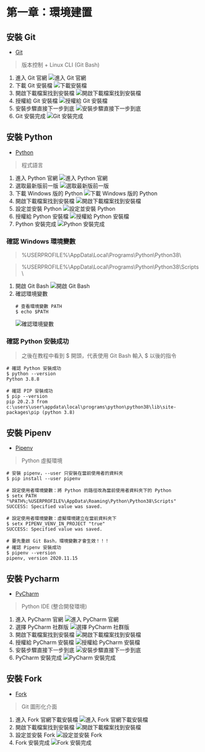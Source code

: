 # 第一章：環境建置

## 安裝 Git

- [Git](https://git-scm.com/)

> 版本控制 + Linux CLI (Git Bash)

1. 進入 Git 官網
   ![進入 Git 官網](../images/CH1/1_1_1_進入Git官網.jpg)
2. 下載 Git 安裝檔
   ![下載安裝檔](../images/CH1/1_1_2_下載Git安裝檔.jpg)
3. 開啟下載檔案找到安裝檔
   ![開啟下載檔案找到安裝檔](../images/CH1/1_1_3_開啟下載檔案找到安裝檔.jpg)
4. 授權給 Git 安裝檔
   ![授權給 Git 安裝檔](../images/CH1/1_1_4_授權給Git安裝檔.jpg)
5. 安裝步驟直接下一步到底
   ![安裝步驟直接下一步到底](../images/CH1/1_1_5_安裝步驟直接下一步到底.jpg)
6. Git 安裝完成
   ![Git 安裝完成](../images/CH1/1_1_6_Git安裝完成.jpg)

## 安裝 Python

- [Python](https://www.python.org/)

> 程式語言

1. 進入 Python 官網
   ![進入 Python 官網](../images/CH1/1_2_1_進入Python官網.jpg)
2. 選取最新版前一版
   ![選取最新版前一版](../images/CH1/1_2_2_選取最新版前一版.jpg)
3. 下載 Windows 版的 Python
   ![下載 Windows 版的 Python](../images/CH1/1_2_3_下載Windows版的Python.jpg)
4. 開啟下載檔案找到安裝檔
   ![開啟下載檔案找到安裝檔](../images/CH1/1_2_4_開啟下載檔案找到安裝檔.jpg)
5. 設定並安裝 Python
   ![設定並安裝 Python](../images/CH1/1_2_5_設定並安裝Python.jpg)
6. 授權給 Python 安裝檔
   ![授權給 Python 安裝檔](../images/CH1/1_2_6_授權給Python安裝檔.jpg)
7. Python 安裝完成
   ![Python 安裝完成](../images/CH1/1_2_7_Python安裝完成.jpg)

### 確認 Windows 環境變數

> %USERPROFILE%\AppData\Local\Programs\Python\Python38\

> %USERPROFILE%\AppData\Local\Programs\Python\Python38\Scripts\

1. 開啟 Git Bash
   ![開啟 Git Bash](../images/CH1/1_2_8_開啟GitBash.jpg)
2. 確認環境變數
   ```shell
   # 查看環境變數 PATH
   $ echo $PATH
   ```
   ![確認環境變數](../images/CH1/1_2_9_確認環境變數.jpg)

### 確認 Python 安裝成功

> 之後在教程中看到 $ 開頭，代表使用 Git Bash 輸入 $ 以後的指令

```shell
# 確認 Python 安裝成功
$ python --version
Python 3.8.8

# 確認 PIP 安裝成功
$ pip --version
pip 20.2.3 from c:\users\user\appdata\local\programs\python\python38\lib\site-packages\pip (python 3.8)
```

## 安裝 Pipenv

- [Pipenv](https://github.com/pypa/pipenv)

> Python 虛擬環境

```shell
# 安裝 pipenv，--user 只安裝在當前使用者的資料夾
$ pip install --user pipenv

# 設定使用者環境變數：將 Python 的路徑改為當前使用者資料夾下的 Python
$ setx PATH "%PATH%;%USERPROFILE%\AppData\Roaming\Python\Python38\Scripts"
SUCCESS: Specified value was saved.

# 設定使用者環境變數：虛擬環境建立在當前資料夾下
$ setx PIPENV_VENV_IN_PROJECT "true"
SUCCESS: Specified value was saved.

# 要先重啟 Git Bash，環境變數才會生效！！！
# 確認 Pipenv 安裝成功
$ pipenv --version
pipenv, version 2020.11.15
```

## 安裝 Pycharm

- [PyCharm](https://www.jetbrains.com/pycharm/)

> Python IDE (整合開發環境)

1. 進入 PyCharm 官網
   ![進入 PyCharm 官網](../images/CH1/1_4_1_進入PyCharm官網.jpg)
2. 選擇 PyCharm 社群版
   ![選擇 PyCharm 社群版](../images/CH1/1_4_2_選擇PyCharm社群版.jpg)
3. 開啟下載檔案找到安裝檔
   ![開啟下載檔案找到安裝檔](../images/CH1/1_4_3_開啟下載檔案找到安裝檔.jpg)
4. 授權給 PyCharm 安裝檔
   ![授權給 PyCharm 安裝檔](../images/CH1/1_4_4_授權給PyCharm安裝檔.jpg)
5. 安裝步驟直接下一步到底
   ![安裝步驟直接下一步到底](../images/CH1/1_4_5_安裝步驟直接下一步到底.jpg)
6. PyCharm 安裝完成
   ![PyCharm 安裝完成](../images/CH1/1_4_6_PyCharm安裝完成.jpg)

## 安裝 Fork

- [Fork](https://git-fork.com/)

> Git 圖形化介面

1. 進入 Fork 官網下載安裝檔
   ![進入 Fork 官網下載安裝檔](../images/CH1/1_5_1_進入Fork官網下載安裝檔.jpg)
2. 開啟下載檔案找到安裝檔
   ![開啟下載檔案找到安裝檔](../images/CH1/1_5_2_開啟下載檔案找到安裝檔.jpg)
3. 設定並安裝 Fork
   ![設定並安裝 Fork](../images/CH1/1_5_3_設定並安裝Fork.jpg)
4. Fork 安裝完成
   ![Fork 安裝完成](../images/CH1/1_5_4_Fork安裝完成.jpg)
